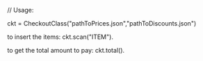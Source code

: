 // Usage:

ckt = CheckoutClass("pathToPrices.json","pathToDiscounts.json")

to insert the items: ckt.scan("ITEM").

to get the total amount to pay: ckt.total().
